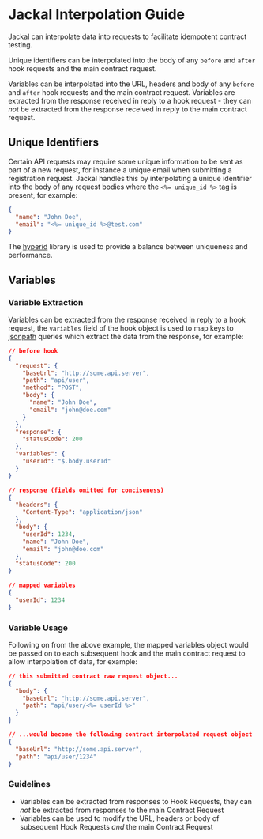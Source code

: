 # Jackal Interpolation Guide

Jackal can interpolate data into requests to facilitate idempotent contract testing.

Unique identifiers can be interpolated into the body of any `before` and `after` hook requests and the main contract request.

Variables can be interpolated into the URL, headers and body of any `before` and `after` hook requests and the main contract request. Variables are extracted from the response received in reply to a hook request - they can _not_ be extracted from the response received in reply to the main contract request.

## Unique Identifiers

Certain API requests may require some unique information to be sent as part of a new request, for instance a unique email when submitting a registration request. Jackal handles this by interpolating a unique identifier into the body of any request bodies where the `<%= unique_id %>` tag is present, for example:

```json
{
  "name": "John Doe",
  "email": "<%= unique_id %>@test.com"
}
```

The [hyperid](https://www.npmjs.com/package/hyperid) library is used to provide a balance between uniqueness and performance.

## Variables

### Variable Extraction

Variables can be extracted from the response received in reply to a hook request, the `variables` field of the hook object is used to map keys to [jsonpath](https://github.com/dchester/jsonpath) queries which extract the data from the response, for example:

```json
// before hook
{
  "request": {
    "baseUrl": "http://some.api.server",
    "path": "api/user",
    "method": "POST",
    "body": {
      "name": "John Doe",
      "email": "john@doe.com"
    }
  },
  "response": {
    "statusCode": 200
  },
  "variables": {
    "userId": "$.body.userId"
  }
}

// response (fields omitted for conciseness)
{
  "headers": {
    "Content-Type": "application/json"
  },
  "body": {
    "userId": 1234,
    "name": "John Doe",
    "email": "john@doe.com"
  },
  "statusCode": 200
}

// mapped variables
{
  "userId": 1234
}
```

### Variable Usage

Following on from the above example, the mapped variables object would be passed on to each subsequent hook and the main contract request to allow interpolation of data, for example:

```json
// this submitted contract raw request object...
{
  "body": {
    "baseUrl": "http://some.api.server",
    "path": "api/user/<%= userId %>"
  }
}

// ...would become the following contract interpolated request object
{
  "baseUrl": "http://some.api.server",
  "path": "api/user/1234"
}
```

### Guidelines

- Variables can be extracted from responses to Hook Requests, they can _not_ be extracted from responses to the main Contract Request
- Variables can be used to modify the URL, headers or body of subsequent Hook Requests _and_ the main Contract Request
